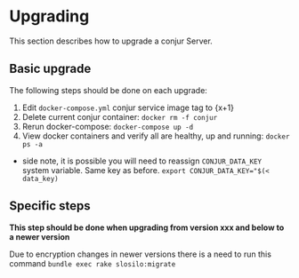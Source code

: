 # Upgrading

This section describes how to upgrade a conjur Server.

## Basic upgrade

The following steps should be done on each upgrade:
1. Edit `docker-compose.yml` conjur service image tag to {x+1}
2. Delete current conjur container: 
`docker rm -f conjur`
3. Rerun docker-compose:
`docker-compose up -d`
4. View docker containers and verify all are healthy, up and running:
 `docker ps -a`

* side note, it is possible you will need to reassign `CONJUR_DATA_KEY` system variable. Same key as before. 
`export CONJUR_DATA_KEY="$(< data_key)`

## Specific steps

**This step should be done  when upgrading from version xxx and below to a newer version**

Due to encryption changes in newer versions there is a need to run this command
`bundle exec rake slosilo:migrate`
